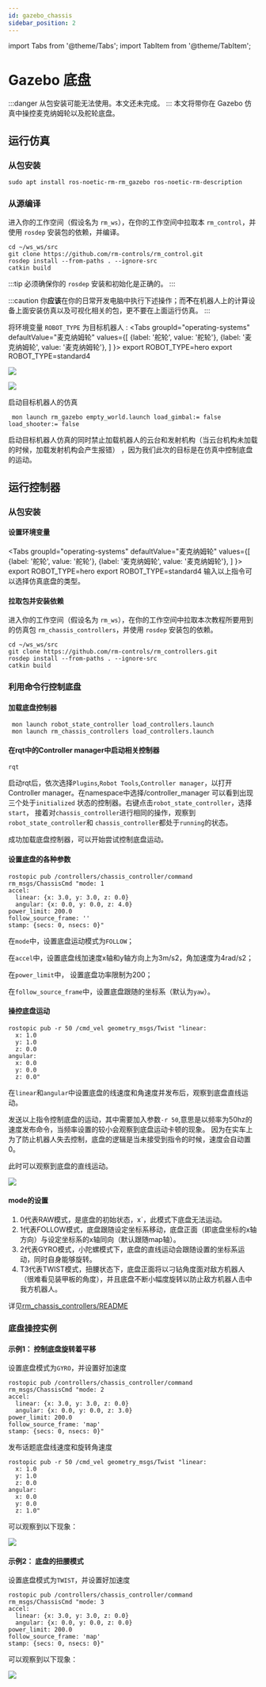 ```yaml
---
id: gazebo_chassis
sidebar_position: 2
---
```


import Tabs from '@theme/Tabs';
import TabItem from '@theme/TabItem';

# Gazebo 底盘
:::danger
从包安装可能无法使用。本文还未完成。
:::
本文将带你在 Gazebo 仿真中操控麦克纳姆轮以及舵轮底盘。

## 运行仿真
### 从包安装

    sudo apt install ros-noetic-rm-rm_gazebo ros-noetic-rm-description

### 从源编译

进入你的工作空间（假设名为 `rm_ws`），在你的工作空间中拉取本 `rm_control`，并使用 `rosdep` 安装包的依赖，并编译。

```shell
cd ~/ws_ws/src
git clone https://github.com/rm-controls/rm_control.git
rosdep install --from-paths . --ignore-src
catkin build
```

:::tip
必须确保你的 `rosdep` 安装和初始化是正确的。
:::

:::caution
你**应该**在你的日常开发电脑中执行下述操作；而**不**在机器人上的计算设备上面安装仿真以及可视化相关的包，更不要在上面运行仿真。
:::


将环境变量 `ROBOT_TYPE` 为目标机器人 :
<Tabs
groupId="operating-systems"
defaultValue="麦克纳姆轮"
values={[
{label: '舵轮', value: '舵轮'},
{label: '麦克纳姆轮', value: '麦克纳姆轮'},
]
}>
<TabItem value="麦克纳姆轮">export ROBOT_TYPE=hero</TabItem>
<TabItem value="舵轮">export ROBOT_TYPE=standard4</TabItem>
</Tabs>


![](/img/gazebo_chassis/chassis1.png)

![](/img/gazebo_chassis/chassis2.png)

启动目标机器人的仿真

```shell
 mon launch rm_gazebo empty_world.launch load_gimbal:= false load_shooter:= false
```
启动目标机器人仿真的同时禁止加载机器人的云台和发射机构（当云台机构未加载的时候，加载发射机构会产生报错）
，因为我们此次的目标是在仿真中控制底盘的运动。
## 运行控制器

### 从包安装
#### 设置环境变量
<Tabs
groupId="operating-systems"
defaultValue="麦克纳姆轮"
values={[
{label: '舵轮', value: '舵轮'},
{label: '麦克纳姆轮', value: '麦克纳姆轮'},
]
}>
<TabItem value="麦克纳姆轮">export ROBOT_TYPE=hero</TabItem>
<TabItem value="舵轮">export ROBOT_TYPE=standard4</TabItem>
</Tabs>
输入以上指令可以选择仿真底盘的类型。
<br/>

#### 拉取包并安装依赖

进入你的工作空间（假设名为 `rm_ws`），在你的工作空间中拉取本次教程所要用到的仿真包 `rm_chassis_controllers`，并使用 `rosdep` 安装包的依赖。

```shell
cd ~/ws_ws/src
git clone https://github.com/rm-controls/rm_controllers.git
rosdep install --from-paths . --ignore-src
catkin build
```

### 利用命令行控制底盘

#### 加载底盘控制器
```
 mon launch robot_state_controller load_controllers.launch
 mon launch rm_chassis_controllers load_controllers.launch
```

#### 在rqt中的Controller manager中启动相关控制器
```
rqt
```
启动rqt后，依次选择`Plugins`,`Robot Tools`,`Controller manager`，以打开
Controller manager。在namespace中选择/controller_manager 可以看到出现三个处于`initialized`
状态的控制器。右键点击`robot_state_controller`，选择`start`，
接着对`chassis_controller`进行相同的操作，观察到`robot_state_controller`和
`chassis_controller`都处于`running`的状态。

成功加载底盘控制器，可以开始尝试控制底盘运动。

#### 设置底盘的各种参数

```shell
rostopic pub /controllers/chassis_controller/command rm_msgs/ChassisCmd "mode: 1
accel:
  linear: {x: 3.0, y: 3.0, z: 0.0}
  angular: {x: 0.0, y: 0.0, z: 4.0}
power_limit: 200.0
follow_source_frame: ''
stamp: {secs: 0, nsecs: 0}" 
```

在`mode`中，设置底盘运动模式为`FOLLOW`；

在`accel`中，设置底盘线加速度x轴和y轴方向上为3m/s2，角加速度为4rad/s2；

在`power_limit`中， 设置底盘功率限制为200；

在`follow_source_frame`中，设置底盘跟随的坐标系（默认为`yaw`）。

#### 操控底盘运动

```shell
rostopic pub -r 50 /cmd_vel geometry_msgs/Twist "linear:
  x: 1.0
  y: 1.0
  z: 0.0
angular:
  x: 0.0
  y: 0.0
  z: 0.0" 
```
在`linear`和`angular`中设置底盘的线速度和角速度并发布后，观察到底盘直线运动。

发送以上指令控制底盘的运动，其中需要加入参数`-r 50`,意思是以频率为50hz的速度发布命令，当频率设置的较小会观察到底盘运动卡顿的现象。
因为在实车上为了防止机器人失去控制，底盘的逻辑是当未接受到指令的时候，速度会自动置0。

此时可以观察到底盘的直线运动。

![](/img/gazebo_chassis/follow.gif)

#### mode的设置
1. 0代表RAW模式，是底盘的初始状态，x`，此模式下底盘无法运动。
2. 1代表FOLLOW模式，底盘跟随设定坐标系移动，底盘正面（即底盘坐标的x轴方向）与设定坐标系的x轴同向（默认跟随map轴）。
3. 2代表GYRO模式，小陀螺模式下，底盘的直线运动会跟随设置的坐标系运动，同时自身能够旋转。
4. T3代表TWIST模式，扭腰状态下，底盘正面将以刁钻角度面对敌方机器人（很难看见装甲板的角度），并且底盘不断小幅度旋转以防止敌方机器人击中我方机器人。


详见[rm_chassis_controllers/README](https://github.com/rm-controls/rm_controllers/blob/master/rm_chassis_controllers/README.md)

### 底盘操控实例
#### 示例1： 控制底盘旋转着平移

设置底盘模式为`GYRO`，并设置好加速度
```shell
rostopic pub /controllers/chassis_controller/command rm_msgs/ChassisCmd "mode: 2
accel:
  linear: {x: 3.0, y: 3.0, z: 0.0}
  angular: {x: 0.0, y: 0.0, z: 3.0}
power_limit: 200.0
follow_source_frame: 'map'
stamp: {secs: 0, nsecs: 0}" 
```

发布话题底盘线速度和旋转角速度
```shell
rostopic pub -r 50 /cmd_vel geometry_msgs/Twist "linear:
  x: 1.0
  y: 1.0
  z: 0.0
angular:
  x: 0.0
  y: 0.0
  z: 1.0" 
```

可以观察到以下现象：

![](/img/gazebo_chassis/gyro.gif)

#### 示例2： 底盘的扭腰模式

设置底盘模式为`TWIST`，并设置好加速度
```shell
rostopic pub /controllers/chassis_controller/command rm_msgs/ChassisCmd "mode: 3
accel:
  linear: {x: 3.0, y: 3.0, z: 0.0}
  angular: {x: 0.0, y: 0.0, z: 0.0}
power_limit: 200.0
follow_source_frame: 'map'
stamp: {secs: 0, nsecs: 0}" 
```

可以观察到以下现象：

![](/img/gazebo_chassis/twist.gif)
